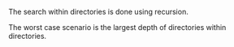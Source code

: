 

The search within directories is done using recursion.

The worst case scenario is the largest depth of directories within directories.